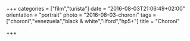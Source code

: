 +++
categories = ["film","turista"]
date = "2016-08-03T21:06:49+02:00"
orientation = "portrait"
photo = "2016-08-03-choroni"
tags = ["choroní","venezuela","black & white","ilford","hp5+"]
title = "Choroní"

+++
